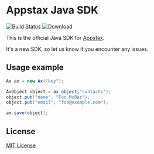 # Appstax Java SDK

[![Build Status](https://travis-ci.org/Appstax/appstax-java.svg?branch=master)](https://travis-ci.org/Appstax/appstax-java)
[![Download](https://api.bintray.com/packages/appstax/maven/appstax-java/images/download.svg) ](https://bintray.com/appstax/maven/appstax-java/_latestVersion)

This is the official Java SDK for [Appstax](https://appstax.com).

It's a new SDK, so let us know if you encounter any issues.

## Usage example

```java
Ax ax = new Ax("key");

AxObject object = ax.object("contacts");
object.put("name", "Foo McBar");
object.put("email", "foo@example.com");

ax.save(object);
```

## License

[MIT License](LICENSE)

